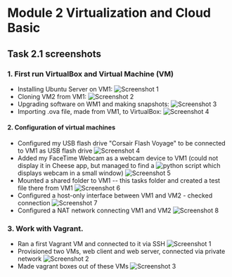 # Module 2 Virtualization and Cloud Basic

## Task 2.1 screenshots

### 1. First run VirtualBox and Virtual Machine (VM)

* Installing Ubuntu Server on VM1:
![Screenshot 1](https://github.com/alex-kay/DevOps_online_Kharkiv_2020Q42021Q1/blob/13d0d843aea40ddca8aa64b879b462a221e6ba16/m2%2Ftask2.1%2FScreenshots%2FScreenshot%202020-12-12%20at%2019.20.25.png)
* Cloning VM2 from VM1:
![Screenshot 2](https://github.com/alex-kay/DevOps_online_Kharkiv_2020Q42021Q1/blob/13d0d843aea40ddca8aa64b879b462a221e6ba16/m2%2Ftask2.1%2FScreenshots%2FScreenshot%202020-12-12%20at%2019.49.54.png)
* Upgrading software on WM1 and making snapshots:
![Screenshot 3](https://github.com/alex-kay/DevOps_online_Kharkiv_2020Q42021Q1/blob/13d0d843aea40ddca8aa64b879b462a221e6ba16/m2%2Ftask2.1%2FScreenshots%2FScreenshot%202020-12-12%20at%2020.14.58.png)
* Importing .ova file, made from VM1, to VirtualBox:
![Screenshot 4](https://github.com/alex-kay/DevOps_online_Kharkiv_2020Q42021Q1/blob/0034dcfa7ec39e0add623a18609ccaeba466a2b9/m2%2Ftask2.1%2FScreenshots%2FScreenshot%202020-12-12%20at%2020.52.31.png)

#### 2. Configuration of virtual machines

* Configured my USB flash drive "Corsair Flash Voyage" to be connected to VM1 as USB flash drive
![Screenshot 4](https://github.com/alex-kay/DevOps_online_Kharkiv_2020Q42021Q1/blob/master/m2%2Ftask2.1%2FScreenshots%2FScreenshot%202020-12-17%20at%2014.35.38.png)
* Added my FaceTime Webcam as a webcam device to VM1 (could not display it in Cheese app, but managed to find a ![python script](https://automaticaddison.com/real-time-object-tracking-using-opencv-and-a-webcam/) which displays webcam in a small window)
![Screenshot 5](https://github.com/alex-kay/DevOps_online_Kharkiv_2020Q42021Q1/blob/master/m2%2Ftask2.1%2FScreenshots%2FScreenshot%202020-12-17%20at%2023.31.51.png)
* Mounted a shared folder to VM1 -- this tasks folder and created a test file there from VM1
![Screenshot 6](https://github.com/alex-kay/DevOps_online_Kharkiv_2020Q42021Q1/blob/master/m2%2Ftask2.1%2FScreenshots%2FScreenshot%202020-12-18%20at%2001.39.57.png)
* Configured a host-only interface between VM1 and VM2 - checked connection
![Screenshot 7](https://github.com/alex-kay/DevOps_online_Kharkiv_2020Q42021Q1/blob/master/m2%2Ftask2.1%2FScreenshots%2FScreenshot%202020-12-18%20at%2003.46.09.png)
* Configured a NAT network connecting VM1 and VM2
![Screenshot 8](https://github.com/alex-kay/DevOps_online_Kharkiv_2020Q42021Q1/blob/master/m2%2Ftask2.1%2FScreenshots%2FScreenshot%202020-12-18%20at%2016.13.08.png)

### 3. Work with Vagrant.

* Ran a first Vagrant VM and connected to it via SSH
![Screenshot 1](https://github.com/alex-kay/DevOps_online_Kharkiv_2020Q42021Q1/blob/master/m2%2Ftask2.1%2FScreenshots%2FScreenshot%202020-12-18%20at%2016.31.04.png)
* Provisioned two VMs, web client and web server, connected via private network
![Screenshot 2](https://github.com/alex-kay/DevOps_online_Kharkiv_2020Q42021Q1/blob/master/m2%2Ftask2.1%2FScreenshots%2FScreenshot%202020-12-18%20at%2018.35.31.png)
* Made vagrant boxes out of these VMs
![Screenshot 3](https://github.com/alex-kay/DevOps_online_Kharkiv_2020Q42021Q1/blob/master/m2%2Ftask2.1%2FScreenshots%2FScreenshot%202020-12-18%20at%2019.05.43.png)